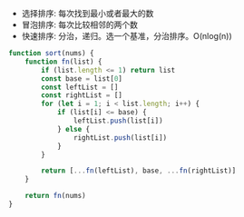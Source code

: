 - 选择排序: 每次找到最小或者最大的数
- 冒泡排序: 每次比较相邻的两个数
- 快速排序: 分治，递归。选一个基准，分治排序。O(nlog(n))

```js
function sort(nums) {
    function fn(list) {
        if (list.length <= 1) return list
        const base = list[0]
        const leftList = []
        const rightList = []
        for (let i = 1; i < list.length; i++) {
            if (list[i] <= base) {
                leftList.push(list[i])
            } else {
                rightList.push(list[i])
            }
        }

        return [...fn(leftList), base, ...fn(rightList)]
    }

    return fn(nums)
}
```
